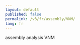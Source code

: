 ```yaml
---
layout: default
published: false
permalink: /v3/fr/assembly/VNM/
lang: fr
---
```


assembly analysis VNM
